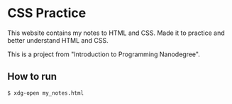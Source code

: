 # CSS Practice

This website contains my notes to HTML and CSS. Made it to practice and better understand HTML and CSS.

This is a project from "Introduction to Programming Nanodegree".

## How to run

```
$ xdg-open my_notes.html
```
